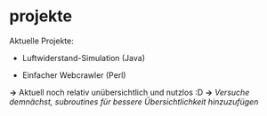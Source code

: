 # projekte

Aktuelle Projekte:

- Luftwiderstand-Simulation (Java)

- Einfacher Webcrawler (Perl)

**->** Aktuell noch relativ unübersichtlich und nutzlos :D
**->** *Versuche demnächst, subroutines für bessere Übersichtlichkeit hinzuzufügen*
